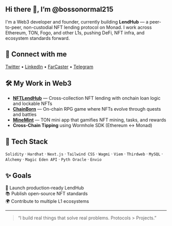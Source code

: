 

<!--
**bossonormal215/bossonormal215** is a ✨ _special_ ✨ repository because its `README.md` (this file) appears on your GitHub profile.

Here are some ideas to get you started:

- 🔭 I’m currently working on ...
- 🌱 I’m currently learning ...
- 👯 I’m looking to collaborate on ...
- 🤔 I’m looking for help with ...
- 💬 Ask me about ...
- 📫 How to reach me: ...
- 😄 Pronouns: ...
- ⚡ Fun fact: ...
-->
## Hi there 👋, I’m @bossonormal215

I'm a Web3 developer and founder, currently building **LendHub** — a peer-to-peer, non-custodial NFT lending protocol on Monad. I work across Ethereum, TON, Fogo, and other L1s, pushing DeFi, NFT infra, and ecosystem standards forward.

## 🔗 Connect with me

[Twitter](https://twitter.com/bossonormal1) • [LinkedIn]([https://linkedin.com/in/yourprofile](https://www.linkedin.com/in/ibukun-o-a9453a232/)) • [FarCaster](https://warpcast.com/bossormal) • [Telegram](https://t.me/adonormal) 

## 🛠️ My Work in Web3

- **[NFTLendHub](https://lendhub.xyz)** — Cross-collection NFT lending with onchain loan logic and lockable NFTs  
- **[ChainBorn](https://chainbornnft.vercel.app)** — On-chain RPG game where NFTs evolve through quests and battles  
- **[MineMint](https://t.me/minemintapp)** — TON mini app that gamifies NFT mining, tasks, and rewards  
- **Cross-Chain Tipping** using Wormhole SDK (Ethereum ↔ Monad)

## 🧱 Tech Stack

`Solidity` · `Hardhat` · `Next.js` · `Tailwind CSS` · `Wagmi` · `Viem` · `Thirdweb` · `MySQL` · `Alchemy` · `Magic Eden API` · `Pyth Oracle` · `Envio`

## ✨ Goals

🚀 Launch production-ready LendHub  
📚 Publish open-source NFT standards  
🌍 Contribute to multiple L1 ecosystems

---

> “I build real things that solve real problems. Protocols > Projects.”
